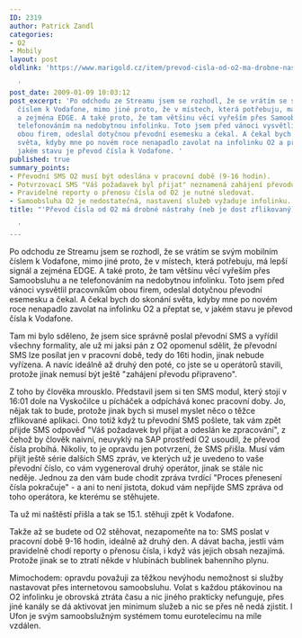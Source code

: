```yaml
---
ID: 2319
author: Patrick Zandl
categories:
- O2
- Mobily
layout: post
oldlink: 'https://www.marigold.cz/item/prevod-cisla-od-o2-ma-drobne-nastrahy-neb-je-dost-zflikovany

  '
post_date: 2009-01-09 10:03:12
post_excerpt: 'Po odchodu ze Streamu jsem se rozhodl, že se vrátím se svým mobilním
  číslem k Vodafone, mimo jiné proto, že v místech, která potřebuju, má lepší signál
  a zejména EDGE. A také proto, že tam většinu věcí vyřeším přes Samoobsluhu a ne
  telefonováním na nedobytnou infolinku. Toto jsem před vánoci vysvětlil pracovníkům
  obou firem, odeslal dotyčnou převodní esemesku a čekal. A čekal bych do skonání
  světa, kdyby mne po novém roce nenapadlo zavolat na infolinku O2 a přeptat se, v
  jakém stavu je převod čísla k Vodafone. '
published: true
summary_points:
- Převodní SMS O2 musí být odeslána v pracovní době (9-16 hodin).
- Potvrzovací SMS "Váš požadavek byl přijat" neznamená zahájení převodu čísla.
- Pravidelné reporty o přenosu čísla od O2 je nutné sledovat.
- Samoobsluha O2 je nedostatečná, nastavení služeb vyžaduje infolinku.
title: "'Převod čísla od O2 má drobné nástrahy (neb je dost zflikovaný)"

  '
---
```


Po odchodu ze Streamu jsem se rozhodl, že se vrátím se svým mobilním číslem k Vodafone, mimo jiné proto, že v místech, která potřebuju, má lepší signál a zejména EDGE. A také proto, že tam většinu věcí vyřeším přes Samoobsluhu a ne telefonováním na nedobytnou infolinku. Toto jsem před vánoci vysvětlil pracovníkům obou firem, odeslal dotyčnou převodní esemesku a čekal. A čekal bych do skonání světa, kdyby mne po novém roce nenapadlo zavolat na infolinku O2 a přeptat se, v jakém stavu je převod čísla k Vodafone. 

Tam mi bylo sděleno, že jsem sice správně poslal převodní SMS a vyřídil všechny formality, ale už mi jaksi pán z O2 opomenul sdělit, že převodní SMS lze posílat jen v pracovní době, tedy do 16ti hodin, jinak nebude vyřízena. A navíc ideálně až druhý den poté, co jste se u operátorů stavili, protože jinak nemusí být ještě "zahájení převodu připraveno". 

Z toho by člověka mrousklo. Představil jsem si ten SMS modul, který stojí v 16:01 dole na Vyskočilce u pícháček a odpíchává konec pracovní doby. Jo, nějak tak to bude, protože jinak bych si musel myslet něco o těžce zflikované aplikaci. Ono totiž když tu převodní SMS pošlete, tak vám zpět přijde SMS odpověď "Váš požadavek byl přijat a odeslán ke zpracování", z čehož by člověk naivní, neuvyklý na SAP prostředí O2 usoudil, že převod čísla probíhá. Nikoliv, to je opravdu jen potvrzení, že SMS přišla. Musí vám přijít ještě série dalších SMS zpráv, ve kterých už je uvedeno to vaše převodní číslo, co vám vygeneroval druhý operátor, jinak se stále nic neděje. Jednou za den vám bude chodit zpráva tvrdící "Proces přenesení čísla pokračuje" - a ani to není jistota, dokud vám nepřijde SMS zpráva od toho operátora, ke kterému se stěhujete. 

Ta už mi naštěstí přišla a tak se 15.1. stěhuji zpět k Vodafone. 

Takže až se budete od O2 stěhovat, nezapomeňte na to: SMS poslat v pracovní době 9-16 hodin, ideálně až druhý den. A dávat bacha, jestli vám pravidelně chodí reporty o přenosu čísla, i když vás jejich obsah nezajímá. Protože jinak se to ztratí někde v hlubinách bublinek bahenního plynu. 

Mimochodem: opravdu považuji za těžkou nevýhodu nemožnost si služby nastavovat přes internetovou samoobsluhu. Volat s každou ptákovinou na O2 infolinku je obrovská ztráta času a nic jiného prakticky nefunguje, přes jiné kanály se dá aktivovat jen minimum služeb a nic se přes ně nedá zjistit. I Ufon je svým samoobslužným systémem tomu eurotelecímu na míle vzdálen.